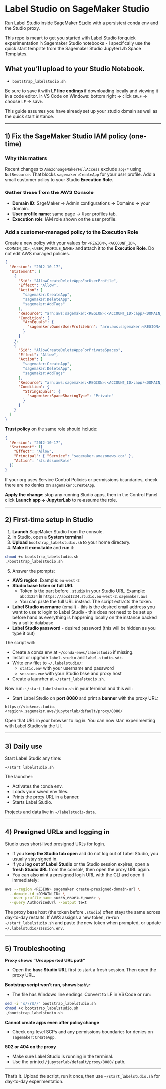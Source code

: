 # Label Studio on SageMaker Studio

Run Label Studio inside SageMaker Studio with a persistent conda env and the Studio proxy.

This repo is meant to get you started with Label Studio for quick experimentation in Sagemaker Studio notebooks - I specifically use the quick start template from the Sagemaker Studio JupyterLab Space Templates.

## What you’ll upload to your Studio Notebook.
- `bootstrap_labelstudio.sh`

Be sure to save it with **LF line endings** if downloading locally and viewing it in a code editor. In VS Code on Windows: bottom right -> click `CRLF` -> choose `LF` -> save.

This guide assumes you have already set up your studio domain as well as the quick start instance.

---

## 1) Fix the SageMaker Studio IAM policy (one-time)

### Why this matters
Recent changes to `AmazonSageMakerFullAccess` exclude `app/*` using `NotResource`. That blocks `sagemaker:CreateApp` for your user profile. Add a small customer policy to your Studio **Execution Role**.

### Gather these from the AWS Console
- **Domain ID**: SageMaker -> Admin configurations -> Domains -> your domain.
- **User profile name**: same page -> User profiles tab.
- **Execution role**: IAM role shown on the user profile.

### Add a customer-managed policy to the Execution Role
Create a new policy with your values for `<REGION>`, `<ACCOUNT_ID>`, `<DOMAIN_ID>`, `<USER_PROFILE_NAME>` and attach it to the **Execution Role**. Do not edit AWS managed policies.

```json
{
  "Version": "2012-10-17",
  "Statement": [
    {
      "Sid": "AllowCreateDeleteAppsForUserProfile",
      "Effect": "Allow",
      "Action": [
        "sagemaker:CreateApp",
        "sagemaker:DeleteApp",
        "sagemaker:AddTags"
      ],
      "Resource": "arn:aws:sagemaker:<REGION>:<ACCOUNT_ID>:app/<DOMAIN_ID>/user-profile/<USER_PROFILE_NAME>/*/*",
      "Condition": {
        "ArnEquals": {
          "sagemaker:OwnerUserProfileArn": "arn:aws:sagemaker:<REGION>:<ACCOUNT_ID>:user-profile/<DOMAIN_ID>/<USER_PROFILE_NAME>"
        }
      }
    },
    {
      "Sid": "AllowCreateDeleteAppsForPrivateSpaces",
      "Effect": "Allow",
      "Action": [
        "sagemaker:CreateApp",
        "sagemaker:DeleteApp",
        "sagemaker:AddTags"
      ],
      "Resource": "arn:aws:sagemaker:<REGION>:<ACCOUNT_ID>:app/<DOMAIN_ID>/space/*/*/*",
      "Condition": {
        "StringEquals": {
          "sagemaker:SpaceSharingType": "Private"
        }
      }
    }
  ]
}
```

**Trust policy** on the same role should include:
```json
{
  "Version": "2012-10-17",
  "Statement": [{
    "Effect": "Allow",
    "Principal": { "Service": "sagemaker.amazonaws.com" },
    "Action": "sts:AssumeRole"
  }]
}
```

If your org uses Service Control Policies or permissions boundaries, check there are no denies on `sagemaker:CreateApp`.

**Apply the change**: stop any running Studio apps, then in the Control Panel click **Launch app -> JupyterLab** to re-assume the role.

---

## 2) First-time setup in Studio

1) **Launch** SageMaker Studio from the console.  
2) In Studio, open a **System terminal**.  
3) **Upload** `bootstrap_labelstudio.sh` to your home directory.  
4) **Make it executable** and **run** it:
```bash
chmod +x bootstrap_labelstudio.sh
./bootstrap_labelstudio.sh
```
5) Answer the prompts:
- **AWS region**. Example: `eu-west-2`
- **Studio base token or full URL**  
  - Token is the part before `.studio` in your Studio URL. Example: `abcd1234` in `https://abcd1234.studio.eu-west-2.sagemaker.aws`
  - You can paste the full URL instead. The script extracts the token.
- **Label Studio username** (email) - this is the desired email address you want to use to login to Label Studio - this does not need to be set up before hand as everything is happening locally on the instance backed by a sqlite database
- **Label Studio password** - desired password (this will be hidden as you type it out)

The script will:
- Create a conda env at `~/conda-envs/labelstudio` if missing.
- Install or upgrade `label-studio` and `label-studio-sdk`.
- Write env files to `~/.labelstudio/`:
  - `static.env` with your username and password
  - `session.env` with your Studio base and proxy host
- Create a launcher at `~/start_labelstudio.sh`.

Now run:
`~/start_labelstudio.sh` in your terminal and this will:

- Start Label Studio on **port 8080** and print a **banner** with the proxy URL:
```
https://<token>.studio.<region>.sagemaker.aws/jupyterlab/default/proxy/8080/
```

Open that URL in your browser to log in. You can now start experimenting with Label Studio via the UI.

---

## 3) Daily use

Start Label Studio any time:
```bash
~/start_labelstudio.sh
```

The launcher:
- Activates the conda env.
- Loads your saved env files.
- Prints the proxy URL in a banner.
- Starts Label Studio.

Projects and data live in `~/labelstudio-data`.

---

## 4) Presigned URLs and logging in

Studio uses short-lived presigned URLs for login.

- If you **keep the Studio tab open** and do not log out of Label Studio, you usually stay signed in.
- If you **log out of Label Studio** or the Studio session expires, open a **fresh Studio URL** from the console, then open the proxy URL again.
- You can also mint a presigned login URL with the CLI and open it immediately:
```bash
aws --region <REGION> sagemaker create-presigned-domain-url \
  --domain-id <DOMAIN_ID> \
  --user-profile-name <USER_PROFILE_NAME> \
  --query AuthorizedUrl --output text
```

The proxy base host (the token before `.studio`) often stays the same across day-to-day restarts. If AWS assigns a new token, re-run `~/start_labelstudio.sh` and paste the new token when prompted, or update `~/.labelstudio/session.env`.

---

## 5) Troubleshooting

**Proxy shows “Unsupported URL path”**  
- Open the **base Studio URL** first to start a fresh session. Then open the proxy URL.

**Bootstrap script won’t run, shows `bash\r`**  
- The file has Windows line endings. Convert to LF in VS Code or run:
```bash
sed -i 's/\r$//' bootstrap_labelstudio.sh
chmod +x bootstrap_labelstudio.sh
./bootstrap_labelstudio.sh
```

**Cannot create apps even after policy change**  
- Check org-level SCPs and any permissions boundaries for denies on `sagemaker:CreateApp`.

**502 or 404 on the proxy**  
- Make sure Label Studio is running in the terminal.  
- Use the printed `/jupyterlab/default/proxy/8080/` path.
---

That’s it. Upload the script, run it once, then use `~/start_labelstudio.sh` for day-to-day experimentation.
